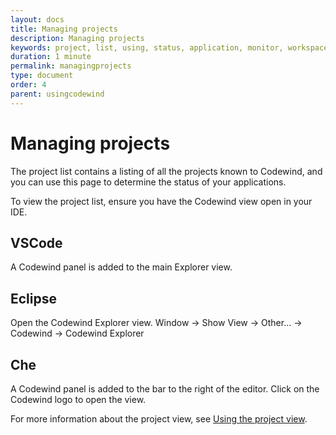 ```yaml
---
layout: docs
title: Managing projects
description: Managing projects
keywords: project, list, using, status, application, monitor, workspace, application status, view project list page, view project, delete project, project view
duration: 1 minute
permalink: managingprojects
type: document
order: 4
parent: usingcodewind
---
```


# Managing projects

The project list contains a listing of all the projects known to Codewind, and you can use this page to determine the status of your applications.

To view the project list, ensure you have the Codewind view open in your IDE.

## VSCode
A Codewind panel is added to the main Explorer view.

## Eclipse
Open the Codewind Explorer view.
Window -> Show View -> Other... -> Codewind -> Codewind Explorer

## Che
A Codewind panel is added to the bar to the right of the editor. Click on the Codewind logo to open the view.


For more information about the project view, see [Using the project view](projectview).
